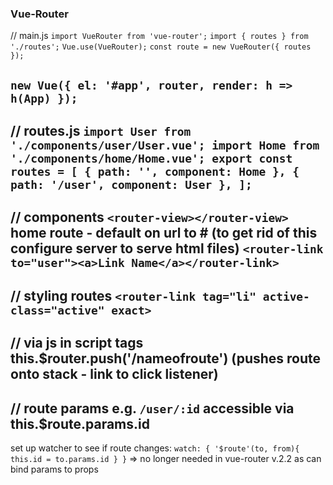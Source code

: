 ### Vue-Router
// main.js
`import VueRouter from 'vue-router';`
`import { routes } from './routes';`
`Vue.use(VueRouter);`
`const route = new VueRouter({
  routes
  });`

`new Vue({
  el: '#app',
  router,
  render: h => h(App)
  });`
---
// routes.js
`import User from './components/user/User.vue';
import Home from './components/home/Home.vue';
export const routes = [
  { path: '', component: Home },
  { path: '/user', component: User },
];`
---
// components
`<router-view></router-view>`
home route - default on url to # (to get rid of this configure server to serve html files)
`<router-link to="user"><a>Link Name</a></router-link>`
---
// styling routes
`<router-link tag="li" active-class="active" exact>`
---
// via js in script tags
this.$router.push('/nameofroute') (pushes route onto stack - link to click listener)
---
// route params
e.g. `/user/:id`
accessible via this.$route.params.id
--
set up watcher to see if route changes:
`watch: {
  '$route'(to, from){
    this.id = to.params.id
  }
}`
=> no longer needed in vue-router v.2.2 as can bind params to props
